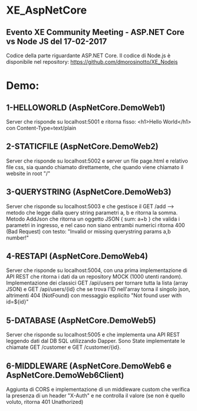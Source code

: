 # XE_AspNetCore

## Evento XE Community Meeting - ASP.NET Core vs Node JS del 17-02-2017
Codice della parte riguardante ASP.NET Core.
Il codice di Node.js è disponibile nel repository: https://github.com/dmorosinotto/XE_Nodejs

# Demo:
## 1-HELLOWORLD (AspNetCore.DemoWeb1)
Server che risponde su localhost:5001 e ritorna fisso: &lt;h1&gt;Hello World&lt;/h1&gt; con Content-Type=text/plain

## 2-STATICFILE (AspNetCore.DemoWeb2)
Server che risponde su localhost:5002 e server un file page.html e relativo file css, sia quando chiamato direttamente, che quando viene chiamato il website in root "/"


## 3-QUERYSTRING (AspNetCore.DemoWeb3)
Server che risponde su localhost:5003 e che gestisce il GET /add --> metodo che legge dalla query string parametri a, b e ritorna la somma.
Metodo AddJson che ritorna un oggetto JSON { sum: a+b } che valida i parametri in ingresso, e nel caso non siano entrambi numerici ritorna 400 (Bad Request) con testo: "Invalid or missing querystring params a,b number!"

## 4-RESTAPI (AspNetCore.DemoWeb4)
Server che risponde su localhost:5004, con una prima implementazione di API REST che ritorna i dati da un repository MOCK (1000 utenti random). Implementazione dei classici GET /api/users per tornare tutta la lista (array JSON) e GET /api/users/{id} che se trova l'ID nell'array torna il singolo json, altrimenti 404 (NotFound) con messaggio esplicito "Not found user with id=${id}"


## 5-DATABASE (AspNetCore.DemoWeb5)
Server che risponde su localhost:5005 e che implementa una API REST leggendo dati dal DB SQL utilizzando Dapper. Sono State implementate le chiamate GET /customer e GET /customer/{id}.


## 6-MIDDLEWARE (AspNetCore.DemoWeb6 e AspNetCore.DemoWeb6Client)
Aggiunta di CORS e implementazione di un middleware custom che verifica la presenza di un header "X-Auth" e ne controlla il valore (se non è quello voluto, ritorna 401 Unathorized)
